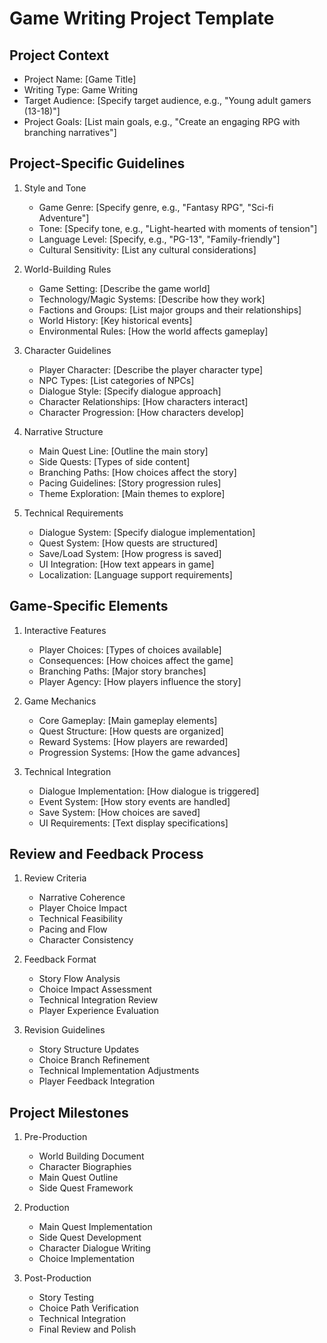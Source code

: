 # Game Writing Project Template

## Project Context

- Project Name: [Game Title]
- Writing Type: Game Writing
- Target Audience: [Specify target audience, e.g., "Young adult gamers (13-18)"]
- Project Goals: [List main goals, e.g., "Create an engaging RPG with branching narratives"]

## Project-Specific Guidelines

1. Style and Tone

   - Game Genre: [Specify genre, e.g., "Fantasy RPG", "Sci-fi Adventure"]
   - Tone: [Specify tone, e.g., "Light-hearted with moments of tension"]
   - Language Level: [Specify, e.g., "PG-13", "Family-friendly"]
   - Cultural Sensitivity: [List any cultural considerations]

2. World-Building Rules

   - Game Setting: [Describe the game world]
   - Technology/Magic Systems: [Describe how they work]
   - Factions and Groups: [List major groups and their relationships]
   - World History: [Key historical events]
   - Environmental Rules: [How the world affects gameplay]

3. Character Guidelines

   - Player Character: [Describe the player character type]
   - NPC Types: [List categories of NPCs]
   - Dialogue Style: [Specify dialogue approach]
   - Character Relationships: [How characters interact]
   - Character Progression: [How characters develop]

4. Narrative Structure

   - Main Quest Line: [Outline the main story]
   - Side Quests: [Types of side content]
   - Branching Paths: [How choices affect the story]
   - Pacing Guidelines: [Story progression rules]
   - Theme Exploration: [Main themes to explore]

5. Technical Requirements
   - Dialogue System: [Specify dialogue implementation]
   - Quest System: [How quests are structured]
   - Save/Load System: [How progress is saved]
   - UI Integration: [How text appears in game]
   - Localization: [Language support requirements]

## Game-Specific Elements

1. Interactive Features

   - Player Choices: [Types of choices available]
   - Consequences: [How choices affect the game]
   - Branching Paths: [Major story branches]
   - Player Agency: [How players influence the story]

2. Game Mechanics

   - Core Gameplay: [Main gameplay elements]
   - Quest Structure: [How quests are organized]
   - Reward Systems: [How players are rewarded]
   - Progression Systems: [How the game advances]

3. Technical Integration
   - Dialogue Implementation: [How dialogue is triggered]
   - Event System: [How story events are handled]
   - Save System: [How choices are saved]
   - UI Requirements: [Text display specifications]

## Review and Feedback Process

1. Review Criteria

   - Narrative Coherence
   - Player Choice Impact
   - Technical Feasibility
   - Pacing and Flow
   - Character Consistency

2. Feedback Format

   - Story Flow Analysis
   - Choice Impact Assessment
   - Technical Integration Review
   - Player Experience Evaluation

3. Revision Guidelines
   - Story Structure Updates
   - Choice Branch Refinement
   - Technical Implementation Adjustments
   - Player Feedback Integration

## Project Milestones

1. Pre-Production

   - World Building Document
   - Character Biographies
   - Main Quest Outline
   - Side Quest Framework

2. Production

   - Main Quest Implementation
   - Side Quest Development
   - Character Dialogue Writing
   - Choice Implementation

3. Post-Production
   - Story Testing
   - Choice Path Verification
   - Technical Integration
   - Final Review and Polish
